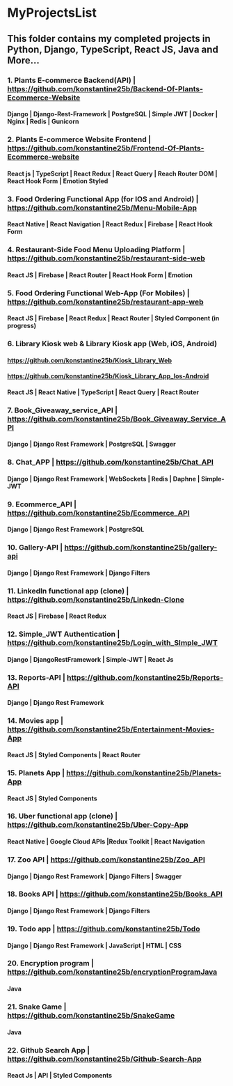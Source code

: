 # MyProjectsList

## This folder contains my completed projects in Python, Django, TypeScript, React JS, Java and More...

### 1. Plants E-commerce Backend(API) | https://github.com/konstantine25b/Backend-Of-Plants-Ecommerce-Website
#### Django | Django-Rest-Framework | PostgreSQL | Simple JWT | Docker | Nginx | Redis | Gunicorn
### 2. Plants E-commerce Website Frontend | https://github.com/konstantine25b/Frontend-Of-Plants-Ecommerce-website
#### React js | TypeScript | React Redux | React Query | Reach Router DOM | React Hook Form | Emotion Styled
### 3. Food Ordering Functional App (for IOS and Android) | https://github.com/konstantine25b/Menu-Mobile-App
#### React Native | React Navigation | React Redux | Firebase | React Hook Form 
### 4. Restaurant-Side Food Menu Uploading Platform | https://github.com/konstantine25b/restaurant-side-web
#### React JS | Firebase | React Router | React Hook Form | Emotion
### 5. Food Ordering Functional Web-App (For Mobiles) | https://github.com/konstantine25b/restaurant-app-web
#### React JS | Firebase | React Redux | React Router | Styled Component (in progress)
### 6. Library Kiosk web & Library Kiosk app (Web, iOS, Android)
#### https://github.com/konstantine25b/Kiosk_Library_Web 
#### https://github.com/konstantine25b/Kiosk_Library_App_Ios-Android
#### React JS | React Native | TypeScript | React Query | React Router
### 7. Book_Giveaway_service_API | https://github.com/konstantine25b/Book_Giveaway_Service_API
#### Django | Django Rest Framework | PostgreSQL | Swagger
### 8. Chat_APP | https://github.com/konstantine25b/Chat_API
#### Django | Django Rest Framework | WebSockets | Redis | Daphne | Simple-JWT
### 9. Ecommerce_API | https://github.com/konstantine25b/Ecommerce_API
#### Django | Django Rest Framework | PostgreSQL 
### 10. Gallery-API | https://github.com/konstantine25b/gallery-api
#### Django | Django Rest Framework | Django Filters
### 11.	LinkedIn functional app (clone) |  https://github.com/konstantine25b/Linkedn-Clone
#### React JS | Firebase | React Redux
### 12. Simple_JWT Authentication | https://github.com/konstantine25b/Login_with_SImple_JWT
#### Django | DjangoRestFramework | Simple-JWT | React Js 
### 13. Reports-API | https://github.com/konstantine25b/Reports-API
#### Django | Django Rest Framework
### 14.	Movies app | https://github.com/konstantine25b/Entertainment-Movies-App
#### React JS | Styled Components | React Router 
### 15.	Planets App | https://github.com/konstantine25b/Planets-App
#### React JS | Styled Components
### 16.	Uber functional app (clone) | https://github.com/konstantine25b/Uber-Copy-App
#### React Native | Google Cloud APIs |Redux Toolkit | React Navigation
### 17. Zoo API | https://github.com/konstantine25b/Zoo_API
#### Django | Django Rest Framework | Django Filters | Swagger
### 18. Books API | https://github.com/konstantine25b/Books_API
#### Django | Django Rest Framework | Django Filters 
### 19. Todo app | https://github.com/konstantine25b/Todo
#### Django | Django Rest Framework | JavaScript | HTML | CSS
### 20.	Encryption program | https://github.com/konstantine25b/encryptionProgramJava
#### Java
### 21.	Snake Game | https://github.com/konstantine25b/SnakeGame
#### Java
### 22.	Github Search App | https://github.com/konstantine25b/Github-Search-App
#### React Js | API | Styled Components


